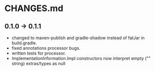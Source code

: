 # CHANGES.md

## 0.1.0 -> 0.1.1

- changed to maven-publish and gradle-shadow instead of fatJar in build.gradle.
- fixed annotations processor bugs.
- written tests for processor.
- ImplementationInformation.Impl constructors now interpret empty ("" string) extras/types as null

